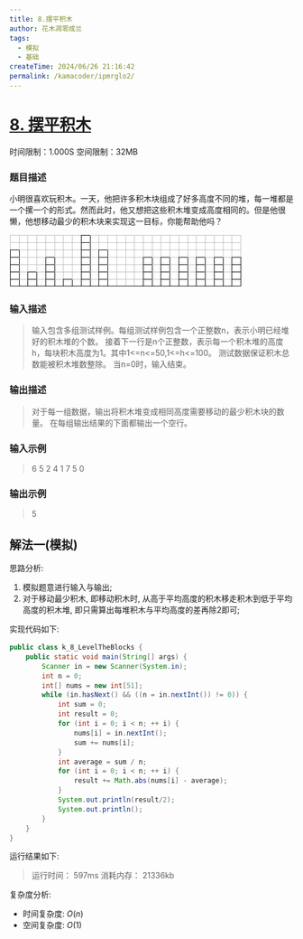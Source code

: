 ```yaml
---
title: 8.摆平积木
author: 花木凋零成兰
tags:
  - 模拟
  - 基础
createTime: 2024/06/26 21:16:42
permalink: /kamacoder/ipmrglo2/
---
```


# [8. 摆平积木](https://kamacoder.com/problempage.php?pid=1007)
时间限制：1.000S  空间限制：32MB
### 题目描述
小明很喜欢玩积木。一天，他把许多积木块组成了好多高度不同的堆，每一堆都是一个摞一个的形式。然而此时，他又想把这些积木堆变成高度相同的。但是他很懒，他想移动最少的积木块来实现这一目标，你能帮助他吗？

![alt text](https://github.com/YTAZWC/picx-images-hosting/raw/master/杂记/image.4ckr3eknjy.webp)

### 输入描述
> 输入包含多组测试样例。每组测试样例包含一个正整数n，表示小明已经堆好的积木堆的个数。
接着下一行是n个正整数，表示每一个积木堆的高度h，每块积木高度为1。其中1<=n<=50,1<=h<=100。
测试数据保证积木总数能被积木堆数整除。
当n=0时，输入结束。
### 输出描述
>对于每一组数据，输出将积木堆变成相同高度需要移动的最少积木块的数量。
在每组输出结果的下面都输出一个空行。
### 输入示例
> 6
> 5 2 4 1 7 5
> 0
### 输出示例
> 5

## 解法一(模拟)

思路分析:
1. 模拟题意进行输入与输出;
2. 对于移动最少积木, 即移动积木时, 从高于平均高度的积木移走积木到低于平均高度的积木堆, 即只需算出每堆积木与平均高度的差再除2即可; 

实现代码如下:
```java
public class k_8_LevelTheBlocks {
    public static void main(String[] args) {
        Scanner in = new Scanner(System.in);
        int n = 0;
        int[] nums = new int[51];
        while (in.hasNext() && ((n = in.nextInt()) != 0)) {
            int sum = 0;
            int result = 0;
            for (int i = 0; i < n; ++ i) {
                nums[i] = in.nextInt();
                sum += nums[i];
            }
            int average = sum / n;
            for (int i = 0; i < n; ++ i) {
                result += Math.abs(nums[i] - average);
            }
            System.out.println(result/2);
            System.out.println();
        }
    }
}
```

运行结果如下:

> 运行时间：
597ms
消耗内存：
21336kb

复杂度分析:
- 时间复杂度: $O(n)$
- 空间复杂度: $O(1)$
